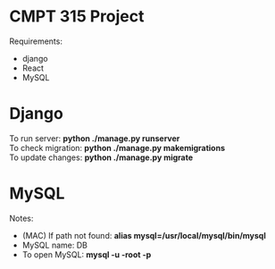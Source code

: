 <h1>CMPT 315 Project</h1>

Requirements:

- django
- React
- MySQL

<h1>Django</h1>

To run server: <b>python ./manage.py runserver </b><br>
To check migration: <b>python ./manage.py makemigrations</b><br>
To update changes: <b>python ./manage.py migrate</b><br>

<h1>MySQL</h1>
Notes:

- (MAC) If path not found: <b>alias mysql=/usr/local/mysql/bin/mysql</b>
- MySQL name: DB
- To open MySQL: <b>mysql -u -root -p </b>
